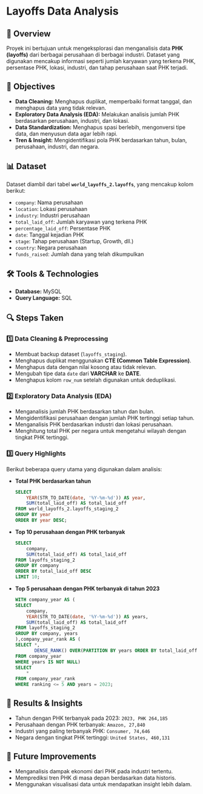 # **Layoffs Data Analysis**  

## 📌 Overview  
Proyek ini bertujuan untuk mengeksplorasi dan menganalisis data **PHK (layoffs)** dari berbagai perusahaan di berbagai industri. Dataset yang digunakan mencakup informasi seperti jumlah karyawan yang terkena PHK, persentase PHK, lokasi, industri, dan tahap perusahaan saat PHK terjadi.  

## 🎯 Objectives  
- **Data Cleaning:** Menghapus duplikat, memperbaiki format tanggal, dan menghapus data yang tidak relevan.  
- **Exploratory Data Analysis (EDA):** Melakukan analisis jumlah PHK berdasarkan perusahaan, industri, dan lokasi.  
- **Data Standardization:** Menghapus spasi berlebih, mengonversi tipe data, dan menyusun data agar lebih rapi.  
- **Tren & Insight:** Mengidentifikasi pola PHK berdasarkan tahun, bulan, perusahaan, industri, dan negara.  

## 📊 Dataset  
Dataset diambil dari tabel **`world_layoffs_2.layoffs`**, yang mencakup kolom berikut:  
- `company`: Nama perusahaan  
- `location`: Lokasi perusahaan  
- `industry`: Industri perusahaan  
- `total_laid_off`: Jumlah karyawan yang terkena PHK  
- `percentage_laid_off`: Persentase PHK  
- `date`: Tanggal kejadian PHK  
- `stage`: Tahap perusahaan (Startup, Growth, dll.)  
- `country`: Negara perusahaan  
- `funds_raised`: Jumlah dana yang telah dikumpulkan  

## 🛠️ Tools & Technologies  
- **Database:** MySQL  
- **Query Language:** SQL 

## 🔍 Steps Taken  
### 1️⃣ **Data Cleaning & Preprocessing**  
- Membuat backup dataset (`layoffs_staging`).  
- Menghapus duplikat menggunakan **CTE (Common Table Expression)**.  
- Menghapus data dengan nilai kosong atau tidak relevan.  
- Mengubah tipe data `date` dari **VARCHAR** ke **DATE**.  
- Menghapus kolom `row_num` setelah digunakan untuk deduplikasi.  

### 2️⃣ **Exploratory Data Analysis (EDA)**  
- Menganalisis jumlah PHK berdasarkan tahun dan bulan.  
- Mengidentifikasi perusahaan dengan jumlah PHK tertinggi setiap tahun.  
- Menganalisis PHK berdasarkan industri dan lokasi perusahaan.  
- Menghitung total PHK per negara untuk mengetahui wilayah dengan tingkat PHK tertinggi.  

### 3️⃣ **Query Highlights**  
Berikut beberapa query utama yang digunakan dalam analisis:  

- **Total PHK berdasarkan tahun**  
  ```sql
  SELECT 
      YEAR(STR_TO_DATE(date, '%Y-%m-%d')) AS year,
      SUM(total_laid_off) AS total_laid_off
  FROM world_layoffs_2.layoffs_staging_2
  GROUP BY year
  ORDER BY year DESC;
- **Top 10 perusahaan dengan PHK terbanyak**
    ```sql
    SELECT 
        company, 
        SUM(total_laid_off) AS total_laid_off
    FROM layoffs_staging_2
    GROUP BY company
    ORDER BY total_laid_off DESC
    LIMIT 10;
- **Top 5 perusahaan dengan PHK terbanyak di tahun 2023**
    ```sql
    WITH company_year AS (
    SELECT 
        company, 
        YEAR(STR_TO_DATE(date, '%Y-%m-%d')) AS years,
        SUM(total_laid_off) AS total_laid_off
    FROM layoffs_staging_2
    GROUP BY company, years
    ),company_year_rank AS (
    SELECT *, 
           DENSE_RANK() OVER(PARTITION BY years ORDER BY total_laid_off DESC) AS ranking
    FROM company_year
    WHERE years IS NOT NULL)
    SELECT 
        * 
    FROM company_year_rank 
    WHERE ranking <= 5 AND years = 2023;
## 🚀 Results & Insights
- Tahun dengan PHK terbanyak pada 2023: `2023, PHK 264,185`
- Perusahaan dengan PHK terbanyak: `Amazon, 27,840`
- Industri yang paling terbanyak PHK: `Consumer, 74,646`
- Negara dengan tingkat PHK tertinggi: `United States, 460,131`

## 📌 Future Improvements
- Menganalisis dampak ekonomi dari PHK pada industri tertentu.
- Memprediksi tren PHK di masa depan berdasarkan data historis.
- Menggunakan visualisasi data untuk mendapatkan insight lebih dalam.
#